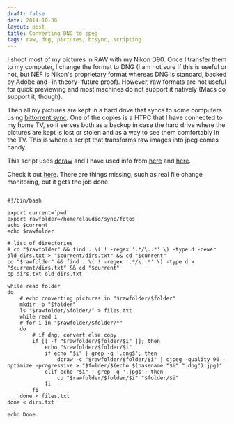 ```yaml
---
draft: false
date: 2014-10-30
layout: post
title: Converting DNG to jpeg
tags: raw, dng, pictures, btsync, scripting
---
```


I shoot most of my pictures in RAW with my Nikon D90. Once I transfer them to my computer, I change the format to DNG (I am not sure if this is useful or not, but NEF is Nikon's proprietary format whereas DNG is standard, backed by Adobe and -in theory- future proof). However, raw formats are not useful for quick previewing and most machines do not support it natively (Macs do support it, though).

Then all my pictures are kept in a hard drive that syncs to some computers using [bittorrent sync](https://www.bittorrent.com/sync/). One of the copies is a HTPC that I have connected to my home TV, so it serves both as a backup in case the hard drive where the pictures are kept is lost or stolen and as a way to see them comfortably in the TV. This is where a script that transforms raw images into jpeg comes handy.

This script uses [dcraw](https://www.cybercom.net/~dcoffin/dcraw/) and I have used info from [here](https://stackoverflow.com/questions/8699293/how-to-monitor-a-complete-directory-tree-for-changes-in-linux) and [here](https://www.mutaku.com/wp/index.php/2011/02/cook-your-raw-photos-into-jpeg-with-linux/).

Check it out [here](https://gist.github.com/frosklis/466a77f2c9972990a141). There are things missing, such as real file change monitoring, but it gets the job done.
<pre><code>
#!/bin/bash

export current=`pwd`
export rawfolder=/home/claudio/sync/fotos
echo $current
echo $rawfolder

# list of directories
# cd "$rawfolder" && find . \( ! -regex '.*/\..*' \) -type d -newer old_dirs.txt > "$current/dirs.txt" && cd "$current"
cd "$rawfolder" && find . \( ! -regex '.*/\..*' \) -type d > "$current/dirs.txt" && cd "$current"
cp dirs.txt old_dirs.txt

while read folder
do
	# echo converting pictures in "$rawfolder/$folder"
	mkdir -p "$folder"
	ls "$rawfolder/$folder/" > files.txt
	while read i
	# for i in "$rawfolder/$folder/*"
	do
		# if dng, convert else copy
		if [[ -f "$rawfolder/$folder/$i" ]]; then
			echo "$rawfolder/$folder/$i"
			if echo "$i" | grep -q '.dng$'; then
				dcraw -c "$rawfolder/$folder/$i" | cjpeg -quality 90 -optimize -progressive > "$folder/$(echo $(basename "$i" ".dng").jpg)"
			elif echo "$i" | grep -q '.jpg$'; then
				cp "$rawfolder/$folder/$i" "$folder/$i"
			fi
		fi
	done < files.txt
done < dirs.txt

echo Done.
</code></pre>